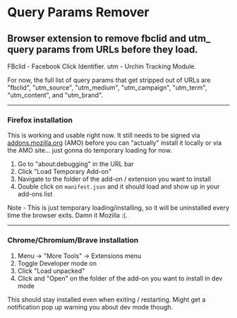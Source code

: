 # Query Params Remover
## Browser extension to remove fbclid and utm_ query params from URLs before they load.
FBclid - Facebook Click Identifier.
utm - Urchin Tracking Module. 

For now, the full list of query params that get stripped out of URLs are "fbclid", "utm_source", "utm_medium", "utm_campaign", "utm_term", "utm_content", and "utm_brand".

--- 

### Firefox installation
This is working and usable right now. It still needs to be signed via [addons.mozilla.org](https://addons.mozilla.org/en-US/firefox/) (AMO) before you can "actually" install it locally or via the AMO site... just gonna do temporary loading for now.
1. Go to "about:debugging" in the URL bar
2. Click "Load Temporary Add-on"
3. Navigate to the folder of the add-on / extension you want to install
4. Double click on `manifest.json` and it should load and show up in your add-ons list

Note - This is just temporary loading/installing, so it will be uninstalled every time the browser exits. Damn it Mozilla :(.

--- 
### Chrome/Chromium/Brave installation
1. Menu -> "More Tools" -> Extensions menu
2. Toggle Developer mode on
3. Click "Load unpacked"
4. Click and "Open" on the folder of the add-on you want to install in dev mode 

This should stay installed even when exiting / restarting. Might get a notification pop up warning you about dev mode though. 